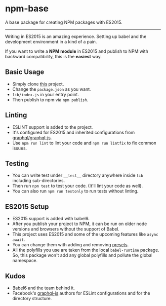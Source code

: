 # npm-base

A base package for creating NPM packages with ES2015.

---

Writing in ES2015 is an amazing experience. Setting up babel and the development environment in a kind of a pain.

If you want to write a **NPM module** in ES2015 and publish to NPM with backward compatibility, this is the **easiest** way.

## Basic Usage

* Simply clone [this](https://github.com/kadirahq/npm-base) project.
* Change the `package.json` as you want.
* `lib/index.js` in your entry point.
* Then publish to npm via `npm publish`.

## Linting

* ESLINT support is added to the project.
* It's configured for ES2015 and inherited configurations from [graphql/graphql-js](https://github.com/graphql/graphql-js).
* Use `npm run lint` to lint your code and `npm run lintfix` to fix common issues.

## Testing

* You can write test under `__test__` directory anywhere inside `lib` including sub-directories.
* Then run `npm test` to test your code. (It'll lint your code as well).
* You can also run `npm run testonly` to run tests without linting.

## ES2015 Setup

* ES2015 support is added with babel6.
* After you publish your project to NPM, it can be run on older node versions and browsers without the support of Babel.
* This project uses ES2015 and some of the upcoming features like `async await`.
* You can change them with adding and removing [presets](http://jamesknelson.com/the-six-things-you-need-to-know-about-babel-6/).
* All the polyfills you use are taken from the local `babel-runtime` package. So, this package won't add any global polyfills and pollute the global namespace.

## Kudos

* Babel6 and the team behind it.
* Facebook's [graphql-js](https://github.com/graphql/graphql-js) authors for ESLint configurations and for the directory structure.
